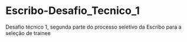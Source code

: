 # Escribo-Desafio_Tecnico_1
Desafio técnico 1, segunda parte do processo seletivo da Escribo para a seleção de trainee
